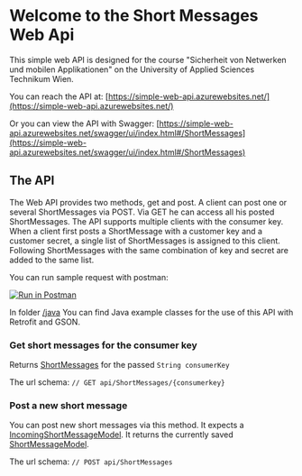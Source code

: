 # Welcome to the Short Messages Web Api

This simple web API is designed for the course "Sicherheit von Netwerken und mobilen Applikationen"
on the University of Applied Sciences Technikum Wien.

You can reach the API at: [https://simple-web-api.azurewebsites.net/](https://simple-web-api.azurewebsites.net/)

Or you can view the API with Swagger: [https://simple-web-api.azurewebsites.net/swagger/ui/index.html#/ShortMessages](https://simple-web-api.azurewebsites.net/swagger/ui/index.html#/ShortMessages)

## The API
The Web API provides two methods, get and post. A client can post one or 
several ShortMessages via POST. Via GET he can access all his posted ShortMessages. 
The API supports multiple clients with the consumer key.
When a client first posts a ShortMessage with a customer key and a customer secret, a single
list of ShortMessages is assigned to this client. Following ShortMessages with the same 
combination of key and secret are added to the same list.


You can run sample request with postman: 

[![Run in Postman](https://run.pstmn.io/button.svg)](https://app.getpostman.com/run-collection/0a26a4bf47d3c7eaa934)

In folder [/java](./java/)  You can find Java example classes for the use of this API with Retrofit and GSON.

### Get short messages for the consumer key
Returns [ShortMessages](./Models/ShortMessages.cs) for the passed `String consumerKey`

The url schema: `// GET api/ShortMessages/{consumerkey}`


### Post a new short message
You can post new short messages via this method. It expects a 
[IncomingShortMessageModel](./Models/IncomingShortMessageModel.cs).
It returns the currently saved [ShortMessageModel](./Models/ShortMessageModel.cs).


The url schema: `// POST api/ShortMessages`





